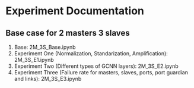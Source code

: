 # Experiment Documentation
## Base case for 2 masters 3 slaves
1. Base: 2M_3S_Base.ipynb
2. Experiment One (Normalization, Standarization, Amplification):  2M_3S_E1.ipynb
3. Experiment Two (Different types of GCNN layers): 2M_3S_E2.ipynb
4. Experiment Three (Failure rate for masters, slaves, ports, port guardian and links): 2M_3S_E3.ipynb
